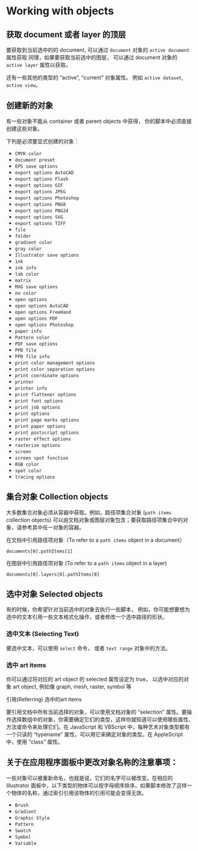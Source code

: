 # Working with objects

## 获取 document 或者 layer 的顶层

要获取到当前选中的的 document, 可以通过 `document` 对象的 `active document` 属性获取
同理，如果要获取当前选中的图层， 可以通过 document 对象的 `active layer` 属性以获取。 

还有一些其他的类型的 “active”, “current” 对象属性。 例如 `active dataset`, `active view`。 



## 创建新的对象

有一些对象不能从 container 或者 parent objects 中获得， 你的脚本中必须直接创建这些对象。 

下列是必须要显式创建的对象：

- `CMYK color`
- `document preset`
- `EPS save options`
- `export options AutoCAD`
- `export options Flash`
- `export options GIF`
- `export options JPEG`
- `export options Photoshop`
- `export options PNG8`
- `export options PNG24`
- `export options SVG`
- `export options TIFF`
- `file`
- `folder`
- `gradient color`
- `gray color`
- `Illustrator save options`
- `ink`
- `ink info`
- `lab color`
- `matrix`
- `MXG save options`
- `no color`
- `open options`
- `open options AutoCAD`
- `open options FreeHand`
- `open options PDF`
- `open options Photoshop`
- `paper info`
- `Pattern color`
- `PDF save options`
- `PPD file`
- `PPD file info`
- `print color management options`
- `print color separation options`
- `print coordinate options`
- `printer`
- `printer info`
- `print flattener options`
- `print font options`
- `print job options`
- `print options`
- `print page marks options`
- `print paper options`
- `print postscript options`
- `raster effect options`
- `rasterize options`
- `screen`
- `screen spot function`
- `RGB color`
- `spot color`
- `tracing options`

## 集合对象  Collection objects

大多数集合对象必须从容器中获取。例如，路径项集合对象 (`path items` collection objects) 可以由文档对象或图层对象包含；要获取路径项集合中的对象，请参考其中任一对象的容器。

在文档中引用路径项对象（To refer to a `path items` object in a document）

```
documents[0].pathItems[1]
```

在图层中引用路径项对象 (To refer to a `path items` object in a layer)

```
documents[0].layers[0].pathItems[0]
```



## 选中对象 Selected objects

有的时候，你希望针对当前选中的对象去执行一些脚本， 例如，你可能想要想为选中的文本引用一些文本格式化操作，或者修改一个选中路径的形状。

### 选中文本 (Selecting Text)

要选中文本，可以使用 `select` 命令， 或者 `text range` 对象中的方法。

### 选中 art items

你可以通过将对应的 art object 的 selected 属性设定为 true， 以选中对应的对象 art object,  例如像 graph, mesh, raster, symbol 等

引用(Referring) 选中的art items

要引用文档中所有当前选择的对象，可以使用文档对象的 “selection” 属性。要操作选择数组中的对象，你需要确定它们的类型，这样你就知道可以使用哪些属性、方法或命令来处理它们。在 JavaScript 和 VBScript 中，每种艺术对象类型都有一个只读的 “typename” 属性，可以用它来确定对象的类型。在 AppleScript 中，使用 “class” 属性。



## 关于在应用程序面板中更改对象名称的注意事项：

一些对象可以被重新命名，也就是说，它们的名字可以被改变。在相应的 Illustrator 面板中，以下类型的物体可以按字母顺序排序。如果脚本修改了这样一个物体的名称，通过索引引用该物体的引用可能会变得无效。

- `Brush`
- `Gradient`
- `Graphic Style`
- `Pattern`
- `Swatch`
- `Symbol`
- `Variable`